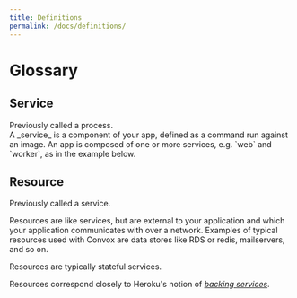 ```yaml
---
title: Definitions
permalink: /docs/definitions/
---
```


# Glossary

## Service

<div class="alert alert-warning">
Previously called a process.
</div>
A _service_ is a component of your app, defined as a command run against an image. An app is composed of one or more services, e.g. `web` and `worker`, as in the example below.


## Resource

<div class="alert alert-warning">
Previously called a service.
</div>

Resources are like services, but are external to your application and which your application communicates with over a network.
Examples of typical resources used with Convox are data stores like RDS or redis, mailservers, and so on.

Resources are typically stateful services.

Resources correspond closely to Heroku's notion of [_backing services_](https://devcenter.heroku.com/articles/development-configuration#backing-services).
